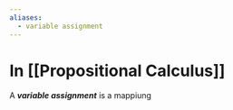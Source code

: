 ```yaml
---
aliases:
  - variable assignment
---
```

# In [[Propositional Calculus]]
A ___variable assignment___ is a mappiung